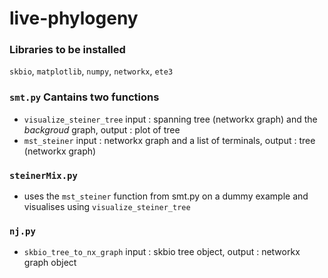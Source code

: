 # live-phylogeny
### Libraries to be installed
`skbio`, `matplotlib`, `numpy`, `networkx`, `ete3`

### `smt.py` Cantains two functions 
- `visualize_steiner_tree` input : spanning tree (networkx graph) and the _backgroud_ graph, output : plot of tree
- `mst_steiner` input : networkx graph and a list of terminals, output : tree (networkx graph)

### `steinerMix.py` 
- uses the `mst_steiner` function from smt.py on a dummy example and visualises using `visualize_steiner_tree`

### `nj.py`
- `skbio_tree_to_nx_graph` input : skbio tree object, output : networkx graph object
